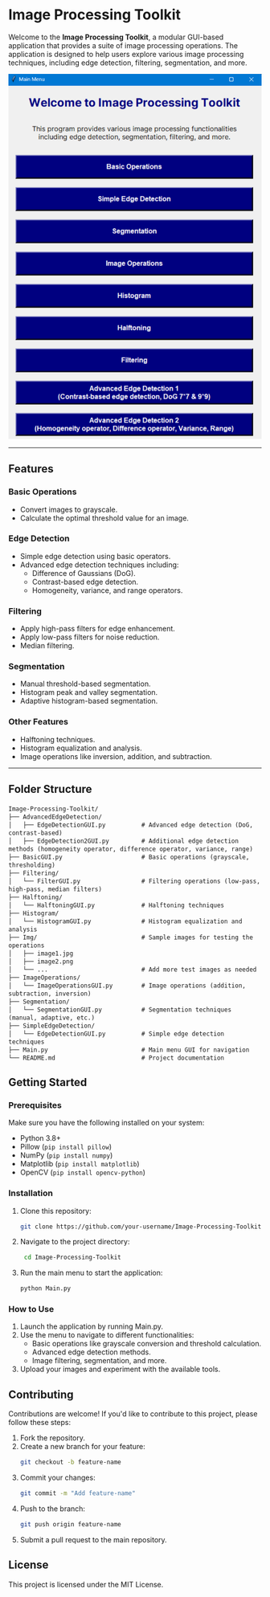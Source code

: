 # Image Processing Toolkit

Welcome to the **Image Processing Toolkit**, a modular GUI-based application that provides a suite of image processing operations. The application is designed to help users explore various image processing techniques, including edge detection, filtering, segmentation, and more.

![Application Screenshot](Img/MainMenu.png)

---

## Features

### Basic Operations

- Convert images to grayscale.
- Calculate the optimal threshold value for an image.

### Edge Detection

- Simple edge detection using basic operators.
- Advanced edge detection techniques including:
  - Difference of Gaussians (DoG).
  - Contrast-based edge detection.
  - Homogeneity, variance, and range operators.

### Filtering

- Apply high-pass filters for edge enhancement.
- Apply low-pass filters for noise reduction.
- Median filtering.

### Segmentation

- Manual threshold-based segmentation.
- Histogram peak and valley segmentation.
- Adaptive histogram-based segmentation.

### Other Features

- Halftoning techniques.
- Histogram equalization and analysis.
- Image operations like inversion, addition, and subtraction.

---

## Folder Structure

    Image-Processing-Toolkit/
    ├── AdvancedEdgeDetection/
    │   ├── EdgeDetectionGUI.py          # Advanced edge detection (DoG, contrast-based)
    │   ├── EdgeDetection2GUI.py         # Additional edge detection methods (homogeneity operator, difference operator, variance, range)
    ├── BasicGUI.py                      # Basic operations (grayscale, thresholding)
    ├── Filtering/
    │   └── FilterGUI.py                 # Filtering operations (low-pass, high-pass, median filters)
    ├── Halftoning/
    │   └── HalftoningGUI.py             # Halftoning techniques
    ├── Histogram/
    │   └── HistogramGUI.py              # Histogram equalization and analysis
    ├── Img/                             # Sample images for testing the operations
    │   ├── image1.jpg
    │   ├── image2.png
    │   └── ...                          # Add more test images as needed
    ├── ImageOperations/
    │   └── ImageOperationsGUI.py        # Image operations (addition, subtraction, inversion)
    ├── Segmentation/
    │   └── SegmentationGUI.py           # Segmentation techniques (manual, adaptive, etc.)
    ├── SimpleEdgeDetection/
    │   └── EdgeDetectionGUI.py          # Simple edge detection techniques
    ├── Main.py                          # Main menu GUI for navigation
    └── README.md                        # Project documentation

## Getting Started

### Prerequisites

Make sure you have the following installed on your system:

- Python 3.8+
- Pillow (`pip install pillow`)
- NumPy (`pip install numpy`)
- Matplotlib (`pip install matplotlib`)
- OpenCV (`pip install opencv-python`)

### Installation

1. Clone this repository:
   ```bash
   git clone https://github.com/your-username/Image-Processing-Toolkit.git
   ```
2. Navigate to the project directory:
   ```bash
    cd Image-Processing-Toolkit
   ```
3. Run the main menu to start the application:
   ```bash
   python Main.py
   ```

### How to Use

1. Launch the application by running Main.py.
2. Use the menu to navigate to different functionalities:
   - Basic operations like grayscale conversion and threshold calculation.
   - Advanced edge detection methods.
   - Image filtering, segmentation, and more.
3. Upload your images and experiment with the available tools.

## Contributing

Contributions are welcome! If you'd like to contribute to this project, please follow these steps:

1. Fork the repository.
2. Create a new branch for your feature:
   ```bash
   git checkout -b feature-name
   ```
3. Commit your changes:
   ```bash
   git commit -m "Add feature-name"
   ```
4. Push to the branch:
   ```bash
   git push origin feature-name
   ```
5. Submit a pull request to the main repository.

## License

This project is licensed under the MIT License.
